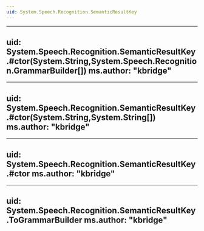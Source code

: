 ```yaml
---
uid: System.Speech.Recognition.SemanticResultKey
---
```


---
uid: System.Speech.Recognition.SemanticResultKey.#ctor(System.String,System.Speech.Recognition.GrammarBuilder[])
ms.author: "kbridge"
---

---
uid: System.Speech.Recognition.SemanticResultKey.#ctor(System.String,System.String[])
ms.author: "kbridge"
---

---
uid: System.Speech.Recognition.SemanticResultKey.#ctor
ms.author: "kbridge"
---

---
uid: System.Speech.Recognition.SemanticResultKey.ToGrammarBuilder
ms.author: "kbridge"
---
